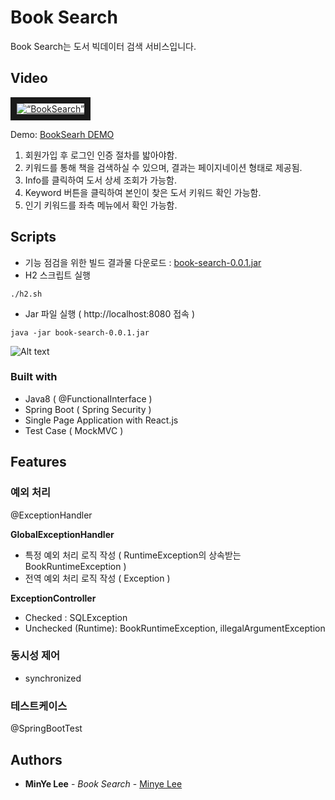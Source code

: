 # Book Search

Book Search는 도서 빅데이터 검색 서비스입니다.  

## Video

<a href="http://www.youtube.com/watch?feature=player_embedded&v=WU8tigrcLtg
" target="_blank"><img src="http://img.youtube.com/vi/WU8tigrcLtg/0.jpg" 
alt=“BookSearch” width=“1024” height=“768” border="10" /></a>

Demo: [BookSearh DEMO](https://youtu.be/WU8tigrcLtg)<br/>
1. 회원가입 후 로그인 인증 절차를 밟아야함.
2. 키워드를 통해 책을 검색하실 수 있으며, 결과는 페이지네이션 형태로 제공됨.
3. Info를 클릭하여 도서 상세 조회가 가능함.
4. Keyword 버튼을 클릭하여 본인이 찾은 도서 키워드 확인 가능함.
5. 인기 키워드를 좌측 메뉴에서 확인 가능함.



## Scripts
+ 기능 점검을 위한 빌드 결과물 다운로드 : 
 <a href="https://drive.google.com/file/d/1ppqOa_Qj70uD5FYFfrTZgdQuE0liDemO/view?usp=sharing" target="blank">book-search-0.0.1.jar</a><br/>
+ H2 스크립트 실행 
```
./h2.sh
```
+ Jar 파일 실행 ( http://localhost:8080 접속 )
```
java -jar book-search-0.0.1.jar
```

![Alt text](https://user-images.githubusercontent.com/6896920/61861845-bfdbdd80-af07-11e9-8a5f-f3ba20df61cd.png "Optional title")
### Built with

* Java8 ( @FunctionalInterface )
* Spring Boot ( Spring Security )
* Single Page Application with React.js 
* Test Case ( MockMVC )


## Features

### 예외 처리</br>
@ExceptionHandler 

**GlobalExceptionHandler** 
* 특정 예외 처리 로직 작성 ( RuntimeException의 상속받는 BookRuntimeException )
* 전역 예외 처리 로직 작성 ( Exception )

**ExceptionController**
* Checked : SQLException
* Unchecked (Runtime): BookRuntimeException, illegalArgumentException

### 동시성 제어</br>
* synchronized

### 테스트케이스</br>
@SpringBootTest 


## Authors

* **MinYe Lee** - *Book Search* - [Minye Lee](https://github.com/MinyeLee)


